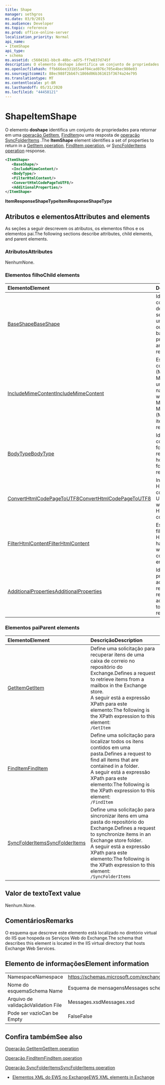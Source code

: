 ```yaml
---
title: Shape
manager: sethgros
ms.date: 03/9/2015
ms.audience: Developer
ms.topic: reference
ms.prod: office-online-server
localization_priority: Normal
api_name:
- ItemShape
api_type:
- schema
ms.assetid: c5604161-bbc0-40bc-ad75-ff7e837d745f
description: O elemento doshape identifica um conjunto de propriedades para retornar em uma operação GetItem, FindItem ou uma resposta de operação SyncFolderItems.
ms.openlocfilehash: ffb666ee331b55a4f04cad076c705e4bec980e03
ms.sourcegitcommit: 88ec988f2bb67c1866d06b361615f3674a24e795
ms.translationtype: MT
ms.contentlocale: pt-BR
ms.lasthandoff: 05/31/2020
ms.locfileid: "44458121"
---
```

# <a name="itemshape"></a><span data-ttu-id="f7de6-103">Shape</span><span class="sxs-lookup"><span data-stu-id="f7de6-103">ItemShape</span></span>

<span data-ttu-id="f7de6-104">O elemento **doshape** identifica um conjunto de propriedades para retornar em uma [operação GetItem](getitem-operation.md), [FindItem](finditem-operation.md)ou uma resposta de [operação SyncFolderItems](syncfolderitems-operation.md) .</span><span class="sxs-lookup"><span data-stu-id="f7de6-104">The **ItemShape** element identifies a set of properties to return in a [GetItem operation](getitem-operation.md), [FindItem operation](finditem-operation.md), or [SyncFolderItems operation](syncfolderitems-operation.md) response.</span></span> 
  
```XML
<ItemShape>
   <BaseShape/>
   <IncludeMimeContent/>
   <BodyType/>
   <FilterHtmlContent/>
   <ConvertHtmlCodePageToUTF8/>
   <AdditionalProperties/>
</ItemShape>
```

 <span data-ttu-id="f7de6-105">**ItemResponseShapeType**</span><span class="sxs-lookup"><span data-stu-id="f7de6-105">**ItemResponseShapeType**</span></span>
## <a name="attributes-and-elements"></a><span data-ttu-id="f7de6-106">Atributos e elementos</span><span class="sxs-lookup"><span data-stu-id="f7de6-106">Attributes and elements</span></span>

<span data-ttu-id="f7de6-107">As seções a seguir descrevem os atributos, os elementos filhos e os elementos pai.</span><span class="sxs-lookup"><span data-stu-id="f7de6-107">The following sections describe attributes, child elements, and parent elements.</span></span>
  
### <a name="attributes"></a><span data-ttu-id="f7de6-108">Atributos</span><span class="sxs-lookup"><span data-stu-id="f7de6-108">Attributes</span></span>

<span data-ttu-id="f7de6-109">Nenhum</span><span class="sxs-lookup"><span data-stu-id="f7de6-109">None.</span></span>
  
### <a name="child-elements"></a><span data-ttu-id="f7de6-110">Elementos filho</span><span class="sxs-lookup"><span data-stu-id="f7de6-110">Child elements</span></span>

|<span data-ttu-id="f7de6-111">**Elemento**</span><span class="sxs-lookup"><span data-stu-id="f7de6-111">**Element**</span></span>|<span data-ttu-id="f7de6-112">**Descrição**</span><span class="sxs-lookup"><span data-stu-id="f7de6-112">**Description**</span></span>|
|:-----|:-----|
|[<span data-ttu-id="f7de6-113">BaseShape</span><span class="sxs-lookup"><span data-stu-id="f7de6-113">BaseShape</span></span>](baseshape.md) <br/> |<span data-ttu-id="f7de6-114">Identifica a configuração básica de propriedades a serem retornadas em uma resposta de item ou pasta.</span><span class="sxs-lookup"><span data-stu-id="f7de6-114">Identifies the basic configuration of properties to return in an item or folder response.</span></span>  <br/> |
|[<span data-ttu-id="f7de6-115">IncludeMimeContent</span><span class="sxs-lookup"><span data-stu-id="f7de6-115">IncludeMimeContent</span></span>](includemimecontent.md) <br/> |<span data-ttu-id="f7de6-116">Especifica se o conteúdo MIME (Multipurpose Internet Mail Extensions) de um item é retornado na resposta.</span><span class="sxs-lookup"><span data-stu-id="f7de6-116">Specifies whether the Multipurpose Internet Mail Extensions (MIME) content of an item is returned in the response.</span></span>  <br/> |
|[<span data-ttu-id="f7de6-117">BodyType</span><span class="sxs-lookup"><span data-stu-id="f7de6-117">BodyType</span></span>](bodytype.md) <br/> |<span data-ttu-id="f7de6-118">Identifica como o corpo de texto é formatado na resposta.</span><span class="sxs-lookup"><span data-stu-id="f7de6-118">Identifies how the body text is formatted in the response.</span></span>  <br/> |
|[<span data-ttu-id="f7de6-119">ConvertHtmlCodePageToUTF8</span><span class="sxs-lookup"><span data-stu-id="f7de6-119">ConvertHtmlCodePageToUTF8</span></span>](converthtmlcodepagetoutf8.md) <br/> |<span data-ttu-id="f7de6-120">Indica se o corpo de HTML do item é convertido em UTF8.</span><span class="sxs-lookup"><span data-stu-id="f7de6-120">Indicates whether the item HTML body is converted to UTF8.</span></span>  <br/> |
|[<span data-ttu-id="f7de6-121">FilterHtmlContent</span><span class="sxs-lookup"><span data-stu-id="f7de6-121">FilterHtmlContent</span></span>](filterhtmlcontent.md) <br/> |<span data-ttu-id="f7de6-122">Especifica se a filtragem de conteúdo HTML está habilitada.</span><span class="sxs-lookup"><span data-stu-id="f7de6-122">Specifies whether HTML content filtering is enabled.</span></span>  <br/> |
|[<span data-ttu-id="f7de6-123">AdditionalProperties</span><span class="sxs-lookup"><span data-stu-id="f7de6-123">AdditionalProperties</span></span>](additionalproperties.md) <br/> |<span data-ttu-id="f7de6-124">Identifica propriedades adicionais a serem retornadas em uma resposta.</span><span class="sxs-lookup"><span data-stu-id="f7de6-124">Identifies additional properties to return in a response.</span></span>  <br/> |
   
### <a name="parent-elements"></a><span data-ttu-id="f7de6-125">Elementos pai</span><span class="sxs-lookup"><span data-stu-id="f7de6-125">Parent elements</span></span>

|<span data-ttu-id="f7de6-126">**Elemento**</span><span class="sxs-lookup"><span data-stu-id="f7de6-126">**Element**</span></span>|<span data-ttu-id="f7de6-127">**Descrição**</span><span class="sxs-lookup"><span data-stu-id="f7de6-127">**Description**</span></span>|
|:-----|:-----|
|[<span data-ttu-id="f7de6-128">GetItem</span><span class="sxs-lookup"><span data-stu-id="f7de6-128">GetItem</span></span>](getitem.md) <br/> |<span data-ttu-id="f7de6-129">Define uma solicitação para recuperar itens de uma caixa de correio no repositório do Exchange.</span><span class="sxs-lookup"><span data-stu-id="f7de6-129">Defines a request to retrieve items from a mailbox in the Exchange store.</span></span>  <br/> <span data-ttu-id="f7de6-130">A seguir está a expressão XPath para este elemento:</span><span class="sxs-lookup"><span data-stu-id="f7de6-130">The following is the XPath expression to this element:</span></span>  <br/>  `/GetItem` <br/> |
|[<span data-ttu-id="f7de6-131">FindItem</span><span class="sxs-lookup"><span data-stu-id="f7de6-131">FindItem</span></span>](finditem.md) <br/> |<span data-ttu-id="f7de6-132">Define uma solicitação para localizar todos os itens contidos em uma pasta.</span><span class="sxs-lookup"><span data-stu-id="f7de6-132">Defines a request to find all items that are contained in a folder.</span></span>  <br/> <span data-ttu-id="f7de6-133">A seguir está a expressão XPath para este elemento:</span><span class="sxs-lookup"><span data-stu-id="f7de6-133">The following is the XPath expression to this element:</span></span>  <br/>  `/FindItem` <br/> |
|[<span data-ttu-id="f7de6-134">SyncFolderItems</span><span class="sxs-lookup"><span data-stu-id="f7de6-134">SyncFolderItems</span></span>](syncfolderitems.md) <br/> |<span data-ttu-id="f7de6-135">Define uma solicitação para sincronizar itens em uma pasta do repositório do Exchange.</span><span class="sxs-lookup"><span data-stu-id="f7de6-135">Defines a request to synchronize items in an Exchange store folder.</span></span>  <br/> <span data-ttu-id="f7de6-136">A seguir está a expressão XPath para este elemento:</span><span class="sxs-lookup"><span data-stu-id="f7de6-136">The following is the XPath expression to this element:</span></span>  <br/>  `/SyncFolderItems` <br/> |
   
## <a name="text-value"></a><span data-ttu-id="f7de6-137">Valor de texto</span><span class="sxs-lookup"><span data-stu-id="f7de6-137">Text value</span></span>

<span data-ttu-id="f7de6-138">Nenhum.</span><span class="sxs-lookup"><span data-stu-id="f7de6-138">None.</span></span>
  
## <a name="remarks"></a><span data-ttu-id="f7de6-139">Comentários</span><span class="sxs-lookup"><span data-stu-id="f7de6-139">Remarks</span></span>

<span data-ttu-id="f7de6-140">O esquema que descreve este elemento está localizado no diretório virtual do IIS que hospeda os Serviços Web do Exchange.</span><span class="sxs-lookup"><span data-stu-id="f7de6-140">The schema that describes this element is located in the IIS virtual directory that hosts Exchange Web Services.</span></span>
  
## <a name="element-information"></a><span data-ttu-id="f7de6-141">Elemento de informações</span><span class="sxs-lookup"><span data-stu-id="f7de6-141">Element information</span></span>

|||
|:-----|:-----|
|<span data-ttu-id="f7de6-142">Namespace</span><span class="sxs-lookup"><span data-stu-id="f7de6-142">Namespace</span></span>  <br/> |https://schemas.microsoft.com/exchange/services/2006/messages  <br/> |
|<span data-ttu-id="f7de6-143">Nome do esquema</span><span class="sxs-lookup"><span data-stu-id="f7de6-143">Schema Name</span></span>  <br/> |<span data-ttu-id="f7de6-144">Esquema de mensagens</span><span class="sxs-lookup"><span data-stu-id="f7de6-144">Messages schema</span></span>  <br/> |
|<span data-ttu-id="f7de6-145">Arquivo de validação</span><span class="sxs-lookup"><span data-stu-id="f7de6-145">Validation File</span></span>  <br/> |<span data-ttu-id="f7de6-146">Messages.xsd</span><span class="sxs-lookup"><span data-stu-id="f7de6-146">Messages.xsd</span></span>  <br/> |
|<span data-ttu-id="f7de6-147">Pode ser vazio</span><span class="sxs-lookup"><span data-stu-id="f7de6-147">Can be Empty</span></span>  <br/> |<span data-ttu-id="f7de6-148">False</span><span class="sxs-lookup"><span data-stu-id="f7de6-148">False</span></span>  <br/> |
   
## <a name="see-also"></a><span data-ttu-id="f7de6-149">Confira também</span><span class="sxs-lookup"><span data-stu-id="f7de6-149">See also</span></span>



[<span data-ttu-id="f7de6-150">Operação GetItem</span><span class="sxs-lookup"><span data-stu-id="f7de6-150">GetItem operation</span></span>](getitem-operation.md)
  
[<span data-ttu-id="f7de6-151">Operação FindItem</span><span class="sxs-lookup"><span data-stu-id="f7de6-151">FindItem operation</span></span>](finditem-operation.md)
  
[<span data-ttu-id="f7de6-152">Operação SyncFolderItems</span><span class="sxs-lookup"><span data-stu-id="f7de6-152">SyncFolderItems operation</span></span>](syncfolderitems-operation.md)


- [<span data-ttu-id="f7de6-153">Elementos XML do EWS no Exchange</span><span class="sxs-lookup"><span data-stu-id="f7de6-153">EWS XML elements in Exchange</span></span>](ews-xml-elements-in-exchange.md)


